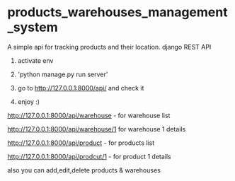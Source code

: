 # products_warehouses_management_system
A simple api for tracking products and their location. django REST API 

1. activate env

2. 'python manage.py run server'
3. go to http://127.0.0.1:8000/api/ and check it
4. enjoy :)

http://127.0.0.1:8000/api/warehouse - for warehouse list

http://127.0.0.1:8000/api/warehouse/1 for warehouse 1 details

http://127.0.0.1:8000/api/product - for products list

http://127.0.0.1:8000/api/prodcut/1 - for product 1 details

also you can add,edit,delete products & warehouses
